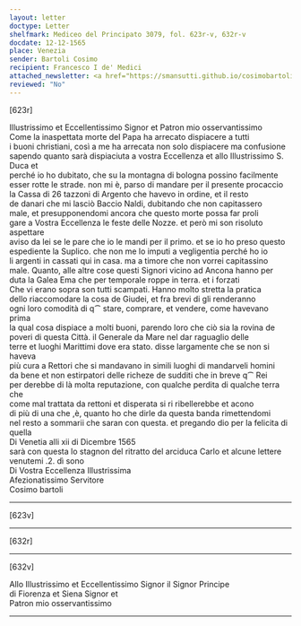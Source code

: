 ```yaml
---
layout: letter
doctype: Letter
shelfmark: Mediceo del Principato 3079, fol. 623r-v, 632r-v
docdate: 12-12-1565
place: Venezia
sender: Bartoli Cosimo
recipient: Francesco I de' Medici
attached_newsletter: <a href="https://smansutti.github.io/cosimobartoli/texts/3079_150/">3079_150</a>
reviewed: "No"
---
```


[623r]  
  
  
Illustrissimo et Eccellentissimo Signor et Patron mio osservantissimo  
Come la inaspettata morte del Papa ha arrecato dispiacere a tutti  
i buoni christiani, così a me ha arrecata non solo dispiacere ma confusione  
sapendo quanto sarà dispiaciuta a vostra Eccellenza et allo Illustrissimo S. Duca et  
perché io ho dubitato, che su la montagna di bologna possino facilmente  
esser rotte le strade. non mi è, parso di mandare per il presente procaccio  
la Cassa di 26 tazzoni di Argento che havevo in ordine, et il resto  
de danari che mi lasciò Baccio Naldi, dubitando che non capitassero  
male, et presupponendomi ancora che questo morte possa far proli  
gare a Vostra Eccellenza le feste delle Nozze. et però mi son risoluto aspettare  
aviso da lei se le pare che io le mandi per il primo. et se io ho preso questo  
espediente la Suplico. che non me lo imputi a vegligentia perché ho io  
li argenti in cassati qui in casa. ma a timore che non vorrei capitassino  
male. Quanto, alle altre cose questi Signori vicino ad Ancona hanno per  
duta la Galea Ema che per temporale roppe in terra. et i forzati  
Che vi erano sopra son tutti scampati. Hanno molto stretta la pratica  
dello riaccomodare la cosa de Giudei, et fra brevi di gli renderanno  
ogni loro comodità di q⁀ stare, comprare, et vendere, come havevano prima  
la qual cosa dispiace a molti buoni, parendo loro che ciò sia la rovina de  
poveri di questa Città. il Generale da Mare nel dar raguaglio delle  
terre et luoghi Marittimi dove era stato. disse largamente che se non si haveva  
più cura a Rettori che si mandavano in simili luoghi di mandarveli homini  
da bene et non estirpatori delle richeze de sudditi che in breve q⁀ Rei  
per derebbe di là molta reputazione, con qualche perdita di qualche terra che  
come mal trattata da rettoni et disperata si ri ribellerebbe et acono  
di più di una che ,è, quanto ho che dirle da questa banda rimettendomi  
nel resto a sommarii che saran con questa. et pregando dio per la felicita di quella  
Di Venetia alli xii di Dicembre 1565  
sarà con questa lo stagnon del ritratto del arciduca Carlo et alcune lettere venutemi .2. dì sono  
Di Vostra Eccellenza Illustrissima  
Afezionatissimo Servitore  
Cosimo bartoli  
  
---  

[623v]  
  
  
  
---  

[632r]  
  
  
  
---  

[632v]  
  
  
Allo Illustrissimo et Eccellentissimo Signor il Signor Principe  
di Fiorenza et Siena Signor et  
Patron mio osservantissimo  
  
---  

